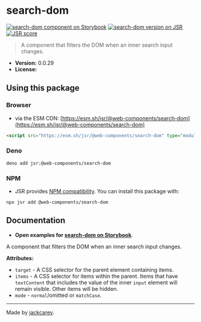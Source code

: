 # search-dom

[![search-dom component on Storybook](https://cdn.jsdelivr.net/gh/storybookjs/brand@main/badge/badge-storybook.svg)](https://jackcarey.co.uk/web-components/docs/?path=/docs/components-search-dom) [![search-dom version on JSR](https://jsr.io/badges/@web-components/search-dom)](https://jsr.io/@web-components/search-dom/versions) [![JSR score](https://jsr.io/badges/@web-components/search-dom/score)](https://jsr.io/@web-components/search-dom/score)

> A component that filters the DOM when an inner search input changes.

-   **Version:** 0.0.29
-   **License:** [](./LICENSE.md)

## Using this package

### Browser

-   via the ESM CDN: [https://esm.sh/jsr/@web-components/search-dom](https://esm.sh/jsr/@web-components/search-dom)

```html
<script src="https://esm.sh/jsr/@web-components/search-dom" type="module"></script>
```

### Deno

```
deno add jsr:@web-components/search-dom
```

### NPM

-   JSR provides [NPM compatibility](https://jsr.io/docs/npm-compatibility). You can install this package with:

```
npx jsr add @web-components/search-dom
```

## Documentation

-   **Open examples for [search-dom on Storybook](https://jackcarey.co.uk/web-components/docs/?path=/docs/components-search-dom)**.

A component that filters the DOM when an inner search input changes.

**Attributes:**

-   `target` - A CSS selector for the parent element containing items.
-   `items` - A CSS selector for items within the parent. Items that have `textContent` that includes the value of the inner `input` element will remain visible. Other items will be hidden.
-   `mode` - `normal`/omitted or `matchCase`.


---

Made by [jackcarey](https://jackcarey.co.uk).

